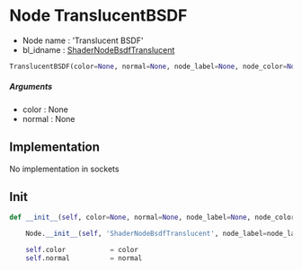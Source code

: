 # Node TranslucentBSDF

- Node name : 'Translucent BSDF'
- bl_idname : [ShaderNodeBsdfTranslucent](https://docs.blender.org/api/current/bpy.types.ShaderNodeBsdfTranslucent.html)


``` python
TranslucentBSDF(color=None, normal=None, node_label=None, node_color=None)
```
##### Arguments

- color : None
- normal : None

## Implementation

No implementation in sockets

## Init

``` python
def __init__(self, color=None, normal=None, node_label=None, node_color=None):

    Node.__init__(self, 'ShaderNodeBsdfTranslucent', node_label=node_label, node_color=node_color)

    self.color           = color
    self.normal          = normal
```

